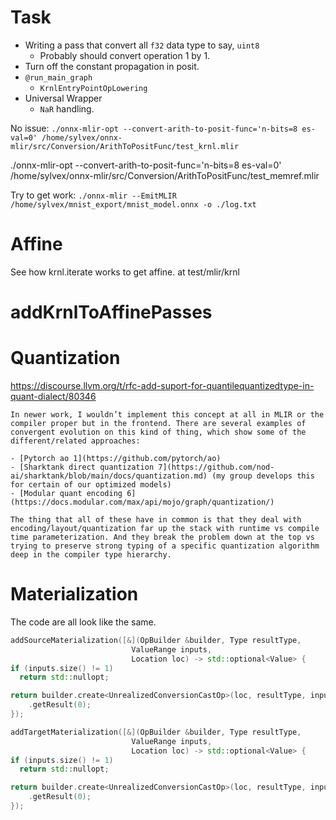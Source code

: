 # Task

- Writing a pass that convert all `f32` data type to say, `uint8`
	- Probably should convert operation 1 by 1.
- Turn off the constant propagation in posit.
- `@run_main_graph`
	- `KrnlEntryPointOpLowering`
- Universal Wrapper
	- `NaR` handling.

No issue:
`./onnx-mlir-opt --convert-arith-to-posit-func='n-bits=8 es-val=0' /home/sylvex/onnx-mlir/src/Conversion/ArithToPositFunc/test_krnl.mlir`

./onnx-mlir-opt --convert-arith-to-posit-func='n-bits=8 es-val=0' /home/sylvex/onnx-mlir/src/Conversion/ArithToPositFunc/test_memref.mlir

Try to get work:
`./onnx-mlir --EmitMLIR /home/sylvex/mnist_export/mnist_model.onnx -o ./log.txt`

# Affine

See how krnl.iterate works to get affine.
at test/mlir/krnl

# addKrnlToAffinePasses




# Quantization

https://discourse.llvm.org/t/rfc-add-suport-for-quantilequantizedtype-in-quant-dialect/80346

```
In newer work, I wouldn’t implement this concept at all in MLIR or the compiler proper but in the frontend. There are several examples of convergent evolution on this kind of thing, which show some of the different/related approaches:

- [Pytorch ao 1](https://github.com/pytorch/ao)
- [Sharktank direct quantization 7](https://github.com/nod-ai/sharktank/blob/main/docs/quantization.md) (my group develops this for certain of our optimized models)
- [Modular quant encoding 6](https://docs.modular.com/max/api/mojo/graph/quantization/)

The thing that all of these have in common is that they deal with encoding/layout/quantization far up the stack with runtime vs compile time parameterization. And they break the problem down at the top vs trying to preserve strong typing of a specific quantization algorithm deep in the compiler type hierarchy.
```

# Materialization

The code are all look like the same.
```cpp
addSourceMaterialization([&](OpBuilder &builder, Type resultType,
						   ValueRange inputs,
						   Location loc) -> std::optional<Value> {
if (inputs.size() != 1)
  return std::nullopt;

return builder.create<UnrealizedConversionCastOp>(loc, resultType, inputs)
	.getResult(0);
});

addTargetMaterialization([&](OpBuilder &builder, Type resultType,
						   ValueRange inputs,
						   Location loc) -> std::optional<Value> {
if (inputs.size() != 1)
  return std::nullopt;

return builder.create<UnrealizedConversionCastOp>(loc, resultType, inputs)
	.getResult(0);
});
```